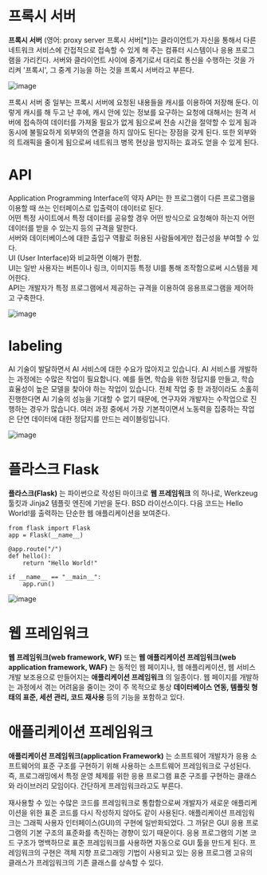 # 프록시 서버
__프록시 서버__ (영어: proxy server 프록시 서버[*])는 클라이언트가 자신을 통해서 다른 네트워크 서비스에 간접적으로 접속할 수 있게 해 주는 컴퓨터 시스템이나 응용 프로그램을 가리킨다. 서버와 클라이언트 사이에 중계기로서 대리로 통신을 수행하는 것을 가리켜 '프록시', 그 중계 기능을 하는 것을 프록시 서버라고 부른다.

![image](https://user-images.githubusercontent.com/91245647/143391495-5b03060e-7652-4321-beb4-9be5970ed5fb.png)


프록시 서버 중 일부는 프록시 서버에 요청된 내용들을 캐시를 이용하여 저장해 둔다. 이렇게 캐시를 해 두고 난 후에, 캐시 안에 있는 정보를 요구하는 요청에 대해서는 원격 서버에 접속하여 데이터를 가져올 필요가 없게 됨으로써 전송 시간을 절약할 수 있게 됨과 동시에 불필요하게 외부와의 연결을 하지 않아도 된다는 장점을 갖게 된다. 또한 외부와의 트래픽을 줄이게 됨으로써 네트워크 병목 현상을 방지하는 효과도 얻을 수 있게 된다. 

# API
Application Programming Interface의 약자 API는 한 프로그램이 다른 프로그램을 이용할 때 쓰는 인터페이스로 입출력이 데이터로 된다.</br>
어떤 특정 사이트에서 특정 데이터를 공유할 경우 어떤 방식으로 요청해야 하는지 어떤 데이터를 받을 수 있는지 등의 규격을 말한다.</br>
서버와 데이터베이스에 대한 출입구 역활로 허용된 사람들에게만 접근성을 부여할 수 있다.</br>
UI (User Interface)와 비교하면 이해가 편함.</br>
UI는 일반 사용자는 버튼이나 링크, 이미지등 특정 UI를 통해 조작함으로써 시스템을 제어한다.</br>
API는 개발자가 특정 프로그램에서 제공하는 규격을 이용하여 응용프로그램을 제어하고 구축한다. 

![image](https://user-images.githubusercontent.com/91245647/143392250-faeaaf96-1802-4ca8-a489-eb312a3b36b9.png)

# labeling
AI 기술이 발달하면서 AI 서비스에 대한 수요가 많아지고 있습니다. AI 서비스를 개발하는 과정에는 수많은 작업이 필요합니다. 예를 들면, 학습을 위한 정답지를 만들고, 학습 효율성이 높은 모델을 찾아야 하는 작업이 있습니다. 전체 작업 중 한 과정이라도 소홀히 진행한다면 AI 기술의 성능을 기대할 수 없기 때문에, 연구자와 개발자는 수작업으로 진행하는 경우가 많습니다. 여러 과정 중에서 가장 기본적이면서 노동력을 집중하는 작업은 단연 데이터에 대한 정답지를 만드는 레이블링입니다.

![image](https://user-images.githubusercontent.com/91245647/143392980-aeeb3aa7-ea45-44b3-b0b3-efd8f33f1fd9.png)

# 플라스크 Flask
__플라스크(Flask)__ 는  파이썬으로 작성된 마이크로 __웹 프레임워크__ 의 하나로, Werkzeug 툴킷과 Jinja2 템플릿 엔진에 기반을 둔다. BSD 라이선스이다.
다음 코드는 Hello World!를 출력하는 단순한 웹 애플리케이션을 보여준다.</br>
<pre><code>from flask import Flask
app = Flask(__name__)

@app.route("/")
def hello():
    return "Hello World!"

if __name__ == "__main__":
    app.run()</code></pre>
 ![image](https://user-images.githubusercontent.com/91245647/143529350-aa3a92eb-d40a-4c3c-9ddb-c720a7c0de20.png)

    
 # 웹 프레임워크 
 __웹 프레임워크(web framework, WF)__ 또는 __웹 애플리케이션 프레임워크(web application framework, WAF)__ 는 동적인 웹 페이지나, 웹 애플리케이션, 웹 서비스 개발 보조용으로 만들어지는 __애플리케이션 프레임워크__ 의 일종이다. 웹 페이지를 개발하는 과정에서 겪는 어려움을 줄이는 것이 주 목적으로 통상 __데이터베이스 연동, 템플릿 형태의 표준, 세션 관리, 코드 재사용__ 등의 기능을 포함하고 있다.
 
 # 애플리케이션 프레임워크
 __애플리케이션 프레임워크(application Framework)__ 는 소프트웨어 개발자가 응용 소프트웨어의 표준 구조를 구현하기 위해 사용하는 소프트웨어 프레임워크로 구성된다. 즉, 프로그래밍에서 특정 운영 체제를 위한 응용 프로그램 표준 구조를 구현하는 클래스와 라이브러리 모임이다. 간단하게 프레임워크라고도 부른다.

재사용할 수 있는 수많은 코드를 프레임워크로 통합함으로써 개발자가 새로운 애플리케이션을 위한 표준 코드를 다시 작성하지 않아도 같이 사용된다. 애플리케이션 프레임워크는 그래픽 사용자 인터페이스(GUI)의 구현에 일반화되었다. 그 까닭은 GUI 응용 프로그램의 기본 구조의 표준화를 촉진하는 경향이 있기 때문이다. 응용 프로그램의 기본 코드 구조가 명백하므로 표준 프레임워크를 사용하면 자동으로 GUI 툴을 만드게 된다. 프레임워크의 구현은 객체 지향 프로그래밍 기법이 사용되고 있는 응용 프로그램 고유의 클래스가 프레임워크의 기존 클래스를 상속할 수 있다.
